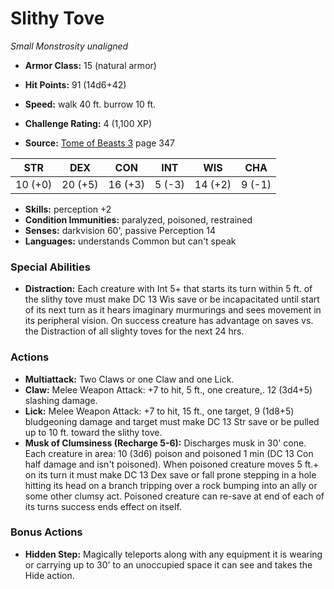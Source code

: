 # Slithy Tove

*Small* *Monstrosity* *unaligned*

- **Armor Class:** 15 (natural armor)
- **Hit Points:** 91 (14d6+42)
- **Speed:** walk 40 ft. burrow 10 ft.

- **Challenge Rating:** 4 (1,100 XP)
- **Source:** [Tome of Beasts 3](https://koboldpress.com/kpstore/product/tome-of-beasts-3-for-5th-edition/) page 347

| STR | DEX | CON | INT | WIS | CHA |
| --- | --- | --- | --- | --- | --- |
| 10 (+0) | 20 (+5) | 16 (+3) | 5 (-3) | 14 (+2) | 9 (-1) |

- **Skills:** perception +2
- **Condition Immunities:** paralyzed, poisoned, restrained
- **Senses:** darkvision 60', passive Perception 14
- **Languages:** understands Common but can't speak

### Special Abilities

- **Distraction:** Each creature with Int 5+ that starts its turn within 5 ft. of the slithy tove must make DC 13 Wis save or be incapacitated until start of its next turn as it hears imaginary murmurings and sees movement in its peripheral vision. On success creature has advantage on saves vs. the Distraction of all slighty toves for the next 24 hrs.

### Actions

- **Multiattack:** Two Claws or one Claw and one Lick.
- **Claw:** Melee Weapon Attack: +7 to hit, 5 ft., one creature,. 12 (3d4+5) slashing damage.
- **Lick:** Melee Weapon Attack: +7 to hit, 15 ft., one target, 9 (1d8+5) bludgeoning damage and target must make DC 13 Str save or be pulled up to 10 ft. toward the slithy tove.
- **Musk of Clumsiness (Recharge 5-6):** Discharges musk in 30' cone. Each creature in area: 10 (3d6) poison and poisoned 1 min (DC 13 Con half damage and isn't poisoned). When poisoned creature moves 5 ft.+ on its turn it must make DC 13 Dex save or fall prone stepping in a hole hitting its head on a branch tripping over a rock bumping into an ally or some other clumsy act. Poisoned creature can re-save at end of each of its turns success ends effect on itself.

### Bonus Actions

- **Hidden Step:** Magically teleports along with any equipment it is wearing or carrying up to 30' to an unoccupied space it can see and takes the Hide action.



